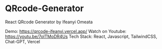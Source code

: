 # QRcode-Generator

React QRcode Generator by Ifeanyi Omeata

Demo: https://qrcode-ifeanyi.vercel.app/
Watch on Youtube: https://youtu.be/7oITMoDR4Us
Tech Stack: React, Javascript, TailwindCSS, Chat-GPT, Vercel
